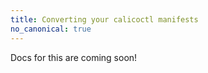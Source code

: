 ```yaml
---
title: Converting your calicoctl manifests
no_canonical: true
---
```


Docs for this are coming soon!
    